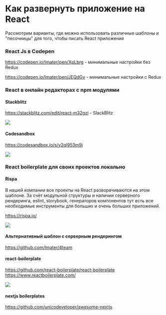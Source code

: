 # Как развернуть приложение на React

Рассмотрим варианты, где можно использовать различные шаблоны и "песочницы" для того, чтобы писать React приложения

### React Js в Codepen

https://codepen.io/Imater/pen/XpLbrg - минимальные настройки без Redux

https://codepen.io/Imater/pen/JEQdGv - минимальные настройки с Redux

### React в онлайн редакторах с npm модулями

#### Stackblitz
https://stackblitz.com/edit/react-m32gzi - SlackBlitz

![](http://s.csssr.ru/U0Y1QRYG7/20180809113316.jpg)

#### Codesandbox
https://codesandbox.io/s/y2ql953m9j

![](http://s.csssr.ru/U0Y1QRYG7/20180809113737.jpg)


### React boilerplate для своих проектов локально

#### Rispa

В нашей компании все проекты на React разворачиваются на этом шаблоне. За счёт модульной структуры и наличии серверного рендеринга, eslint, storybook, генераторов компонентов тут есть все необходимые инструменты для больших и очень больших приложений.

https://rispa.io/

![](http://s.csssr.ru/U0Y1QRYG7/20180809114503.jpg)

#### Альтернативный шаблон с серверным рендерингом

https://github.com/Imater/4team

#### react-boilerplate

https://github.com/react-boilerplate/react-boilerplate
https://www.reactboilerplate.com/

![](https://raw.githubusercontent.com/react-boilerplate/react-boilerplate-brand/master/assets/banner-metal-optimized.jpg)

#### nextjs boilerplates

https://github.com/unicodeveloper/awesome-nextjs


